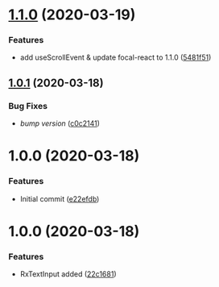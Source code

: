 # [1.1.0](https://github.com/roborox/focal-react-native/compare/v1.0.1...v1.1.0) (2020-03-19)


### Features

* add useScrollEvent & update focal-react to 1.1.0 ([5481f51](https://github.com/roborox/focal-react-native/commit/5481f51a9b2e300dc066c1bb3b235e17f7a4b8f6))

## [1.0.1](https://github.com/roborox/focal-react-native/compare/v1.0.0...v1.0.1) (2020-03-18)


### Bug Fixes

* *bump version* ([c0c2141](https://github.com/roborox/focal-react-native/commit/c0c2141739473697b134d16e8514062baf98afe7))

# 1.0.0 (2020-03-18)


### Features

* Initial commit ([e22efdb](https://github.com/roborox/focal-react-native/commit/e22efdbd2275623a9fb597ff5285868c3c1f512e))

# 1.0.0 (2020-03-18)


### Features

* RxTextInput added ([22c1681](https://github.com/roborox/focal-react-native/commit/22c16815b47151d528277ce743133e38cc5649cb))
